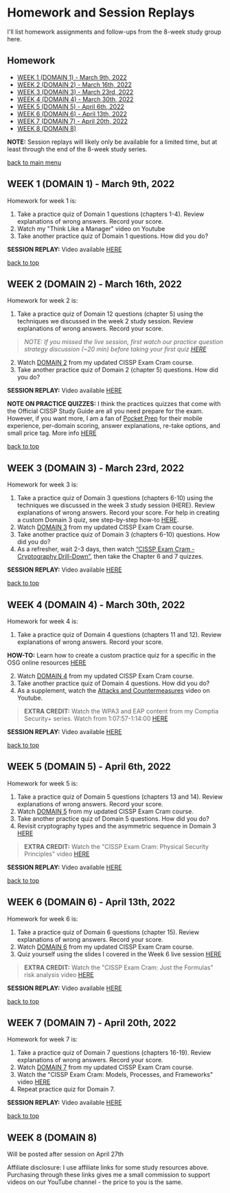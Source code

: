 # Homework and Session Replays

I'll list homework assignments and follow-ups from the 8-week study group here.

## Homework

  - [WEEK 1 (DOMAIN 1) - March 9th, 2022](#week-1-domain-1---march-9th-2022)
  - [WEEK 2 (DOMAIN 2) - March 16th, 2022](#week-2-domain-2---march-16th-2022)
  - [WEEK 3 (DOMAIN 3) - March 23rd, 2022](#week-3-domain-3---march-23rd-2022)
  - [WEEK 4 (DOMAIN 4) - March 30th, 2022](#week-4-domain-4---march-30th-2022)
  - [WEEK 5 (DOMAIN 5) - April 6th, 2022](#week-5-domain-5---april-6th-2022)
  - [WEEK 6 (DOMAIN 6) - April 13th, 2022](#week-6-domain-6---april-13th-2022)
  - [WEEK 7 (DOMAIN 7) - April 20th, 2022](#week-7-domain-7---april-20th-2022)
  - [WEEK 8 (DOMAIN 8)](#week-8-domain-8)

**NOTE:** Session replays will likely only be available for a limited time, but at least through the end of the 8-week study series.

[back to main menu](https://github.com/pzerger/cisspexamcram/blob/main/README.md)

## WEEK 1 (DOMAIN 1) - March 9th, 2022

Homework for week 1 is: 

1.	Take a practice quiz of Domain 1 questions (chapters 1-4). Review explanations of wrong answers. Record your score.
2.	Watch my "Think Like a Manager" video on Youtube 
3.	Take another practice quiz of Domain 1 questions. How did you do?

**SESSION REPLAY:** Video available [HERE](https://youtu.be/bxyEKIigdRk)

[back to top](#homework-and-session-replays)

## WEEK 2 (DOMAIN 2) - March 16th, 2022

Homework for week 2 is: 

1.	Take a practice quiz of Domain 12 questions (chapter 5) using the techniques we discussed in the week 2 study session. Review explanations of wrong answers. Record your score.

 >*NOTE: If you missed the live session, first watch our practice question strategy discussion (~20 min) before taking your first quiz [HERE](https://youtu.be/Y7YfwYzHWa0?t=1080)*

2.	Watch [DOMAIN 2](https://youtu.be/_nyZhYnCNLA?t=5055) from my updated CISSP Exam Cram course. 
3.	Take another practice quiz of Domain 2 (chapter 5) questions. How did you do?

**SESSION REPLAY:** Video available [HERE](https://youtu.be/Y7YfwYzHWa0)

**NOTE ON PRACTICE QUIZZES:** I think the practices quizzes that come with the Official CISSP Study Guide are all you need prepare for the exam. However, if you want more, I am a fan of [Pocket Prep](https://www.pocketprep.com/exams/isc2-cissp/?ref=peterzerger) for their mobile experience, per-domain scoring, answer explanations, re-take options, and small price tag. More info [HERE](https://www.pocketprep.com/exams/isc2-cissp/?ref=peterzerger)

[back to top](#homework-and-session-replays)

## WEEK 3 (DOMAIN 3) - March 23rd, 2022

Homework for week 3 is:  

1.	Take a practice quiz of Domain 3 questions (chapters 6-10) using the techniques we discussed in the week 3 study session (HERE). Review explanations of wrong answers. Record your score.
For help in creating a custom Domain 3 quiz, see step-by-step how-to [HERE](https://youtu.be/3PoFfQVca_0?t=507).
2.	Watch [DOMAIN 3](https://youtu.be/_nyZhYnCNLA?t=5966) from my updated CISSP Exam Cram course.
3.	Take another practice quiz of Domain 3 (chapters 6-10) questions. How did you do?
4.	As a refresher, wait 2-3 days, then watch [“CISSP Exam Cram - Cryptography Drill-Down”](https://youtu.be/8_NLPDRLfg4), then take the Chapter 6 and 7 quizzes.

**SESSION REPLAY:** Video available [HERE](https://youtu.be/3PoFfQVca_0)

[back to top](#homework-and-session-replays)

## WEEK 4 (DOMAIN 4) - March 30th, 2022

Homework for week 4 is: 

1.	Take a practice quiz of Domain 4 questions (chapters 11 and 12). Review explanations of wrong answers. Record your score.

**HOW-TO:** Learn how to create a custom practice quiz for a specific in the OSG online resources [HERE](https://youtu.be/_nyZhYnCNLA?t=1246)

2.	Watch [DOMAIN 4](https://youtu.be/_nyZhYnCNLA?t=14067) from my updated CISSP Exam Cram course. 
3.	Take another practice quiz of Domain 4 questions. How did you do?
4.  As a supplement, watch the [Attacks and Countermeasures](https://youtu.be/nQhLY2sV2DU) video on Youtube.

> **EXTRA CREDIT:** Watch the WPA3 and EAP content from my Comptia Security+ series. Watch from 1:07:57-1:14:00 [HERE](https://www.youtube.com/watch?v=CdBD5aFLUEc&t=4077s)

**SESSION REPLAY:** Video available [HERE](https://youtu.be/ohnvzT5azoQ)

[back to top](#homework-and-session-replays)

## WEEK 5 (DOMAIN 5) - April 6th, 2022

Homework for week 5 is: 

1.	Take a practice quiz of Domain 5 questions (chapters 13 and 14). Review explanations of wrong answers. Record your score.
2.	Watch [DOMAIN 5](https://youtu.be/_nyZhYnCNLA?t=17818) from my updated CISSP Exam Cram course. 
3.	Take another practice quiz of Domain 5 questions. How did you do?
4.  Revisit cryptography types and the asymmetric sequence in Domain 3 [HERE](https://youtu.be/_nyZhYnCNLA?t=8746)

> **EXTRA CREDIT:** Watch the "CISSP Exam Cram: Physical Security Principles" video [HERE](https://youtu.be/iZTOstBx1ac)

**SESSION REPLAY:** Video available [HERE](https://youtu.be/qjH8UzCHr3g)

[back to top](#homework-and-session-replays)

## WEEK 6 (DOMAIN 6) - April 13th, 2022

Homework for week 6 is: 

1.	Take a practice quiz of Domain 6 questions (chapter 15). Review explanations of wrong answers. Record your score.
2.	Watch [DOMAIN 6](https://www.youtube.com/watch?v=_nyZhYnCNLA&t=19821s) from my updated CISSP Exam Cram course. 
3.  Quiz yourself using the slides I covered in the Week 6 live session [HERE](https://1drv.ms/b/s!AmhtzcmYt5AViYJFY2ZNMA47jHsdnw?e=CQ18KN)

> **EXTRA CREDIT:** Watch the "CISSP Exam Cram: Just the Formulas" risk analysis video [HERE](https://youtu.be/ttOKJYOedNo)

**SESSION REPLAY:** Video available [HERE](https://youtu.be/sJa04NyEKJI)

[back to top](#homework-and-session-replays)

## WEEK 7 (DOMAIN 7) - April 20th, 2022

Homework for week 7 is: 

1.	Take a practice quiz of Domain 7 questions (chapters 16-19). Review explanations of wrong answers. Record your score.
2.	Watch [DOMAIN 7](https://youtu.be/_nyZhYnCNLA?t=20696) from my updated CISSP Exam Cram course. 
3.  Watch the "CISSP Exam Cram: Models, Processes, and Frameworks" video [HERE](https://youtu.be/mLuLtIsDjK8)
4.  Repeat practice quiz for Domain 7.
   
**SESSION REPLAY:** Video available [HERE](https://youtu.be/_QWKsWo3IBM)

[back to top](#homework-and-session-replays)

## WEEK 8 (DOMAIN 8)

Will be posted after session on April 27th


Affiliate disclosure: I use affiliate links for some study resources above. Purchasing through these links gives me a small commission to support videos on our YouTube channel - the price to you is the same.
